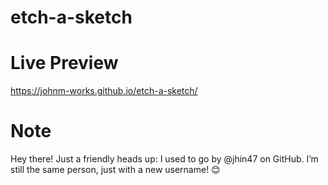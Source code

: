 # etch-a-sketch

# Live Preview

https://johnm-works.github.io/etch-a-sketch/

# Note

Hey there! Just a friendly heads up: I used to go by @jhin47 on GitHub. I’m still the same person, just with a new username! 😊
